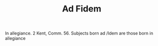 ---
title: Ad Fidem
letter: A
permalink: "/definitions/bld-ad-fidem.html"
body: In allegiance. 2 Kent, Comm. 56. Subjects born ad /Idem are those born in allegiance
published_at: '2018-07-07'
source: Black's Law Dictionary 2nd Ed (1910)
layout: post
---